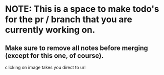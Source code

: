 # NOTE: This is a space to make todo's for the pr / branch that you are currently working on. 
Make sure to remove all notes before merging (except for this one, of course).
----------------------------------------------------------------------------------------------------
clicking on image takes you direct to url

